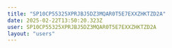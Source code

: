 ```yaml
---
title: "SP10CP55325XPRJBJ5DZ3MQAR0T5E7EXXZHKTZD2A"
date: 2025-02-22T13:50:20.323Z
user: SP10CP55325XPRJBJ5DZ3MQAR0T5E7EXXZHKTZD2A
layout: "users"
---
```

    
